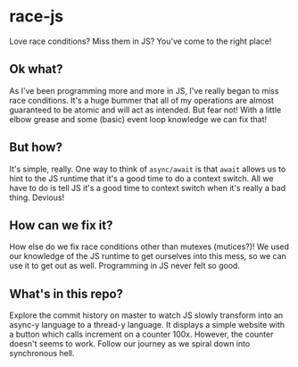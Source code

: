 # race-js
Love race conditions? Miss them in JS? You've come to the right place!

## Ok what?
As I've been programming more and more in JS, I've really began to miss race conditions.
It's a huge bummer that all of my operations are almost guaranteed to be atomic and
will act as intended. But fear not! With a little elbow grease and some (basic) event
loop knowledge we can fix that!

## But how?
It's simple, really. One way to think of `async/await` is that `await` allows us to
hint to the JS runtime that it's a good time to do a context switch. All we have to do
is tell JS it's a good time to context switch when it's really a bad thing. Devious!

## How can we fix it?
How else do we fix race conditions other than mutexes (mutices?)! We used our knowledge
of the JS runtime to get ourselves into this mess, so we can use it to get out as well.
Programming in JS never felt so good.

## What's in this repo?
Explore the commit history on master to watch JS slowly transform into an async-y language
to a thread-y language. It displays a simple website with a button which calls increment
on a counter 100x. However, the counter doesn't seems to work. Follow our journey as we
spiral down into synchronous hell.
